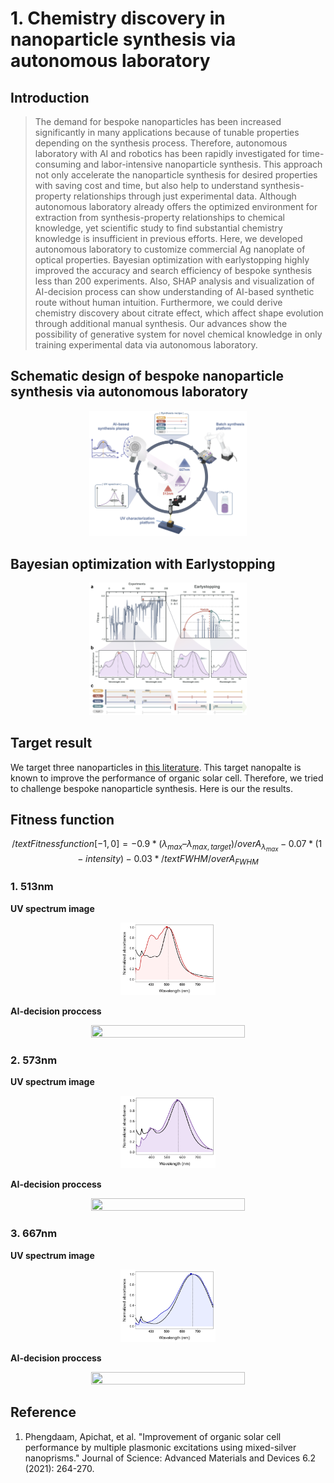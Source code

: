 # 1. Chemistry discovery in nanoparticle synthesis via autonomous laboratory

## Introduction

>The demand for bespoke nanoparticles has been increased significantly in many applications because of tunable properties depending on the synthesis process. Therefore, autonomous laboratory with AI and robotics has been rapidly investigated for time-consuming and labor-intensive nanoparticle synthesis. This approach not only accelerate the nanoparticle synthesis for desired properties with saving cost and time, but also help to understand synthesis-property relationships through just experimental data. Although autonomous laboratory already offers the optimized environment for extraction from synthesis-property relationships to chemical knowledge, yet scientific study to find substantial chemistry knowledge is insufficient in previous efforts. Here, we developed autonomous laboratory to customize commercial Ag nanoplate of optical properties. Bayesian optimization with earlystopping highly improved the accuracy and search efficiency of bespoke synthesis less than 200 experiments. Also, SHAP analysis and visualization of AI-decision process can show understanding of AI-based synthetic route without human intuition. Furthermore, we could derive chemistry discovery about citrate effect, which affect shape evolution through additional manual synthesis. Our advances show the possibility of generative system for novel chemical knowledge in only training experimental data via autonomous laboratory.

## Schematic design of bespoke nanoparticle synthesis via autonomous laboratory
<p align="center">
  <img src="./Figure/Scheme.png" width="50%" height="30%" />
</p>

## Bayesian optimization with Earlystopping
<p align="center">
  <img src="./Figure/earlystopping_effect.png" width="50%" height="30%" />
</p>


## Target result

We target three nanoparticles in [this literature](https://www.sciencedirect.com/science/article/pii/S2468217921000125). This target nanopalte is known to improve the performance of organic solar cell. Therefore, we tried to challenge bespoke nanoparticle synthesis. Here is our the results.

## Fitness function

$$/text{Fitness function [-1, 0]} = -0.9 * {(λ_{max} – λ_{max, target})/over A_{λ_{max}}} -0.07*(1-intensity) -0.03*{/text{FWHM}/over A_{FWHM}}$$


### 1. 513nm

**UV spectrum image**
<p align="center">
  <img src="./Optimization_result/513nm.png" width="30%" height="30%" />
</p>

**AI-decision proccess**
<p align="center">
  <img src="./AI_decision_process/513nm.gif" width="70%" height="70%" />
</p>

### 2. 573nm

**UV spectrum image**
<p align="center">
  <img src="./Optimization_result/573nm.png" width="30%" height="30%" />
</p>

**AI-decision proccess**
<p align="center">
  <img src="./AI_decision_process/573nm.gif" width="70%" height="70%" />
</p>

### 3. 667nm

**UV spectrum image**
<p align="center">
  <img src="./Optimization_result/667nm.png" width="30%" height="30%" />
</p>

**AI-decision proccess**
<p align="center">
  <img src="./AI_decision_process/667nm.gif" width="70%" height="70%" />
</p>


## Reference
1. Phengdaam, Apichat, et al. "Improvement of organic solar cell performance by multiple plasmonic excitations using mixed-silver nanoprisms." Journal of Science: Advanced Materials and Devices 6.2 (2021): 264-270.
